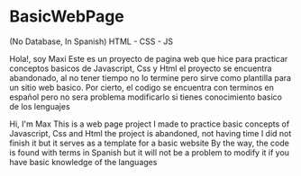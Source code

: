 # BasicWebPage
(No Database, In Spanish) HTML - CSS - JS

Hola!, soy Maxi
Este es un proyecto de pagina web que hice para practicar conceptos basicos de Javascript, Css y Html 
el proyecto se encuentra abandonado, al no tener tiempo no lo termine
pero sirve como plantilla para un sitio web basico.
Por cierto, el codigo se encuentra con terminos en español
pero no sera problema modificarlo si tienes conocimiento basico de los lenguajes

Hi, I'm Max
This is a web page project I made to practice basic concepts of Javascript, Css and Html
the project is abandoned, not having time I did not finish it
but it serves as a template for a basic website
By the way, the code is found with terms in Spanish
but it will not be a problem to modify it if you have basic knowledge of the languages
